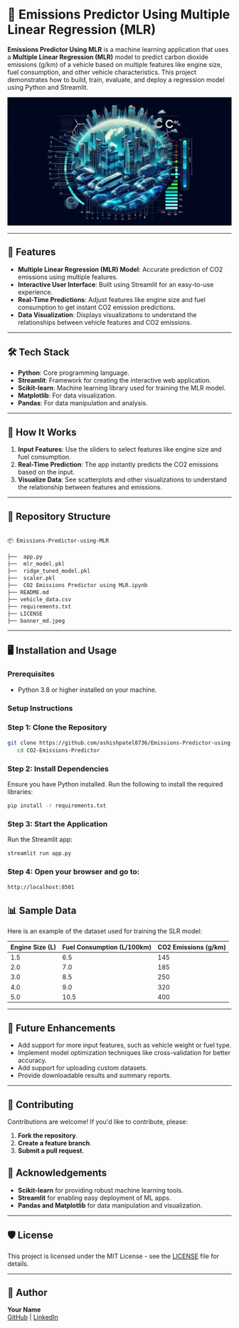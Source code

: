 # 🚗 Emissions Predictor Using Multiple Linear Regression (MLR)

**Emissions Predictor Using MLR** is a machine learning application that uses a **Multiple Linear Regression (MLR)** model to predict carbon dioxide emissions (g/km) of a vehicle based on multiple features like engine size, fuel consumption, and other vehicle characteristics. This project demonstrates how to build, train, evaluate, and deploy a regression model using Python and Streamlit.

![Emissions Predictor Banner](banner_md.jpeg)

---

## 🌟 Features
- **Multiple Linear Regression (MLR) Model**: Accurate prediction of CO2 emissions using multiple features.
- **Interactive User Interface**: Built using Streamlit for an easy-to-use experience.
- **Real-Time Predictions**: Adjust features like engine size and fuel consumption to get instant CO2 emission predictions.
- **Data Visualization**: Displays visualizations to understand the relationships between vehicle features and CO2 emissions.

---

## 🛠️ Tech Stack
- **Python**: Core programming language.
- **Streamlit**: Framework for creating the interactive web application.
- **Scikit-learn**: Machine learning library used for training the MLR model.
- **Matplotlib**: For data visualization.
- **Pandas**: For data manipulation and analysis.

---

## 🚀 How It Works
1. **Input Features**: Use the sliders to select features like engine size and fuel consumption.
2. **Real-Time Prediction**: The app instantly predicts the CO2 emissions based on the input.
3. **Visualize Data**: See scatterplots and other visualizations to understand the relationship between features and emissions.

---
## 📂 Repository Structure
```plaintext

📦 Emissions-Predictor-using-MLR

├──  app.py 
├──  mlr_model.pkl 
├──  ridge_tuned_model.pkl
├──  scaler.pkl
├──  CO2 Emissions Predictor using MLR.ipynb
├── README.md                 
├── vehicle_data.csv 
├── requirements.txt           
├── LICENSE                   
├── banner_md.jpeg             
```

---

## 🖥️ Installation and Usage

### Prerequisites
- Python 3.8 or higher installed on your machine.

### Setup Instructions

### Step 1: Clone the Repository
```bash
git clone https://github.com/ashishpatel8736/Emissions-Predictor-using-MLR.git
   cd CO2-Emissions-Predictor
```

### Step 2: Install Dependencies
Ensure you have Python installed. Run the following to install the required libraries:
```bash
pip install -r requirements.txt

```

### Step 3: Start the Application
Run the Streamlit app:
```bash
streamlit run app.py
```

### Step 4: Open your browser and go to:

```bash
http://localhost:8501

```


## 📊 Sample Data
Here is an example of the dataset used for training the SLR model:

| Engine Size (L) | Fuel Consumption (L/100km)| CO2 Emissions (g/km) |
|------------------|----------------------|----------------------|
| 1.5              | 6.5                  | 145                  |
| 2.0              | 7.0                  | 185                  |
| 3.0              | 8.5                  | 250                  |
| 4.0              | 9.0                  | 320                  |
| 5.0              | 10.5                 | 400                  |


---

## 🎯 Future Enhancements
- Add support for more input features, such as vehicle weight or fuel type.
- Implement model optimization techniques like cross-validation for better accuracy.
- Add support for uploading custom datasets.
- Provide downloadable results and summary reports.




---


## 🤝 Contributing
Contributions are welcome! If you'd like to contribute, please:

1. **Fork the repository**.
2. **Create a feature branch**.
3. **Submit a pull request**.



## 🙌 Acknowledgements
- **Scikit-learn** for providing robust machine learning tools.
- **Streamlit** for enabling easy deployment of ML apps.
- **Pandas and Matplotlib** for data manipulation and visualization.

---
## 🛡️ License
This project is licensed under the MIT License - see the [LICENSE](LICENSE) file for details.

---

## 👤 Author
**Your Name**  
[GitHub](https://github.com/ashishpatel8736) | [LinkedIn](https://www.linkedin.com/in/ashishpatel8736)


